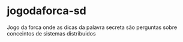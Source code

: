 # jogodaforca-sd
 Jogo da forca onde as dicas da palavra secreta são perguntas sobre conceintos de sistemas distribuidos 
